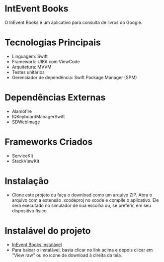# IntEvent Books
O InEvent Books é um aplicativo para consulta de livros do Google.
# Tecnologias Principais
* Linguagem: Swift
* Framework: UIKit com ViewCode
* Arquitetura: MVVM
* Testes unitários
* Gerenciador de dependência: Swift Package Manager (SPM)
# Dependências Externas
* Alamofire
* IQKeyboardManagerSwift
* SDWebImage
# Frameworks Criados
* ServiceKit
* StackViewKit
# Instalação
* Clone este projeto ou faça o download como um arquivo ZIP. Abra o arquivo com a extensão .xcodeproj no xcode e compile o aplicativo. Ele será executado no simulador de sua escolha ou, se preferir, em seu dispositivo físico.
# Instalável do projeto
* [InEvent Books instalável](wesley-inevent-ios-test.ipa)
* Para baixar o instalável, basta clicar no link acima e depois clicar em "View raw" ou no ícone de download à direita da tela.
